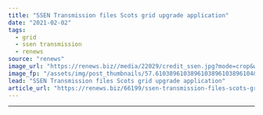 ```yaml
---
title: "SSEN Transmission files Scots grid upgrade application"
date: "2021-02-02"
tags: 
  - grid
  - ssen transmission
  - renews
source: "renews"
image_url: "https://renews.biz//media/22029/credit_ssen.jpg?mode=crop&width=770&heightratio=0.6103896103896103896103896104&slimmage=true"
image_fp: "/assets/img/post_thumbnails/57.6103896103896103896103896104&slimmage=true"
lead: "SSEN Transmission files Scots grid upgrade application"
article_url: "https://renews.biz/66199/ssen-transmission-files-scots-grid-upgrade-application/"
---
```


---
